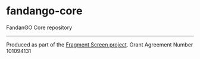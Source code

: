 # fandango-core
FandanGO Core repository




---
Produced as part of the <a href="https://fragmentscreen.org">Fragment Screen project</a>. Grant Agreement Number 101094131
